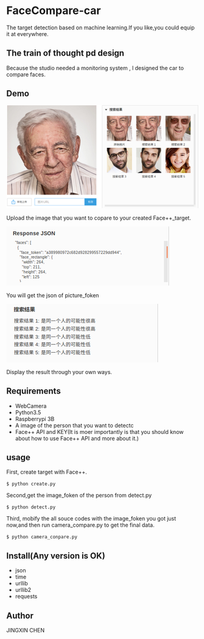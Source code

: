 # FaceCompare-car
The target detection based on machine learning.If you like,you could equip it at everywhere.

## The train of thought pd design
Because the studio needed a monitoring system , l designed the car to compare faces.

## Demo
![](https://github.com/chenjingxin97/Face-_compare-car/blob/master/Screenshot%20from%202017-07-11%2019-15-19.png)

Upload the image that you want to copare to your created Face++_target.

![](https://github.com/chenjingxin97/Face-_compare-car/blob/master/Screenshot%20from%202017-07-11%2019-16-36.png)

You will get the json of picture_foken

![](https://github.com/chenjingxin97/Face-_compare-car/blob/master/Screenshot%20from%202017-07-11%2019-16-46.png)

Display the result through your own ways.

## Requirements
* WebCamera
* Python3.5
* Raspberrypi 3B
* A image of the person that you want to detectc
* Face++ API and KEY(It is moer importantly is that you should know about how to use Face++ API and more about it.)
## usage
First, create target with Face++.

    $ python create.py

Second,get the image_foken of the person from detect.py

    $ python detect.py
    
Third, mobify the all souce codes with the image_foken you got just now,and then run camera_compare.py to get the final data.

    $ python camera_conpare.py

## Install(Any version is OK)
* json 
* time 
* urllib 
* urllib2
* requests

## Author
JINGXIN CHEN
